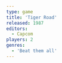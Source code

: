 ```yaml
---
type: game
title: 'Tiger Road'
released: 1987
editors: 
  - Capcom
players: 2
genres:
  - 'Beat them all'
---
```

